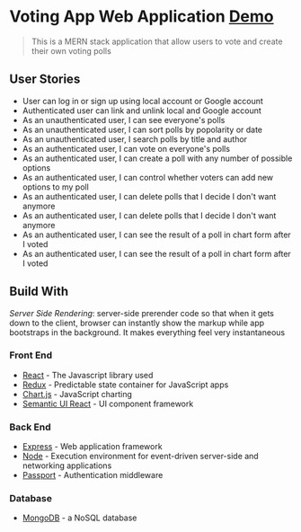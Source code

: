 # Voting App Web Application [Demo](https://voting-app-react.herokuapp.com)

> This is a MERN stack application that allow users to vote and create their own voting polls

## User Stories

- User can log in or sign up using local account or Google account
- Authenticated user can link and unlink local and Google account
- As an unauthenticated user, I can see everyone's polls
- As an unauthenticated user, I can sort polls by popolarity or date
- As an unauthenticated user, I search polls by title and author
- As an authenticated user, I can vote on everyone's polls
- As an authenticated user, I can create a poll with any number of possible options
- As an authenticated user, I can control whether voters can add new options to my poll
- As an authenticated user, I can delete polls that I decide I don't want anymore
- As an authenticated user, I can delete polls that I decide I don't want anymore
- As an authenticated user, I can see the result of a poll in chart form after I voted
- As an authenticated user, I can see the result of a poll in chart form after I voted

## Build With

*Server Side Rendering*: server-side prerender code so that when it gets down to the client, browser can instantly show the markup while app bootstraps in the background. It makes everything feel very instantaneous

### Front End
- [React](https://reactjs.org/) - The Javascript library used
- [Redux](http://redux.js.org/) - Predictable state container for JavaScript apps
- [Chart.js](http://www.chartjs.org/) - JavaScript charting
- [Semantic UI React](https://react.semantic-ui.com/) - UI component framework

### Back End
- [Express](https://expressjs.com/) - Web application framework
- [Node](https://nodejs.org/) - Execution environment for event-driven server-side and networking applications
- [Passport](http://passportjs.org/) - Authentication middleware

### Database
- [MongoDB](https://www.mongodb.com/) - a NoSQL database
